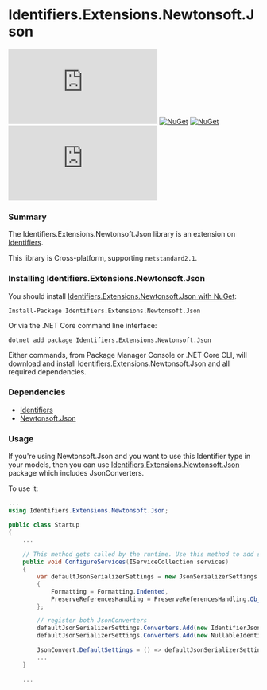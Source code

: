Identifiers.Extensions.Newtonsoft.Json
======================
[![Build Status](https://ci.appveyor.com/api/projects/status/github/HenkKin/Identifiers.Extensions.Newtonsoft.Json?branch=master&svg=true)](https://ci.appveyor.com/project/HenkKin/Identifiers-Extensions-Newtonsoft-Json) 
[![NuGet](https://img.shields.io/nuget/dt/Identifiers.Extensions.Newtonsoft.Json.svg)](https://www.nuget.org/packages/Identifiers.Extensions.Newtonsoft.Json) 
[![NuGet](https://img.shields.io/nuget/vpre/Identifiers.Extensions.Newtonsoft.Json.svg)](https://www.nuget.org/packages/Identifiers.Extensions.Newtonsoft.Json)
[![BCH compliance](https://bettercodehub.com/edge/badge/HenkKin/Identifiers.Extensions.Newtonsoft.Json?branch=master)](https://bettercodehub.com/)

### Summary

The Identifiers.Extensions.Newtonsoft.Json library is an extension on [Identifiers](https://github.com/HenkKin/Identifiers/).

This library is Cross-platform, supporting `netstandard2.1`.


### Installing Identifiers.Extensions.Newtonsoft.Json

You should install [Identifiers.Extensions.Newtonsoft.Json with NuGet](https://www.nuget.org/packages/Identifiers.Extensions.Newtonsoft.Json):

    Install-Package Identifiers.Extensions.Newtonsoft.Json

Or via the .NET Core command line interface:

    dotnet add package Identifiers.Extensions.Newtonsoft.Json

Either commands, from Package Manager Console or .NET Core CLI, will download and install Identifiers.Extensions.Newtonsoft.Json and all required dependencies.

### Dependencies

- [Identifiers](https://www.nuget.org/packages/Identifiers/)
- [Newtonsoft.Json](https://www.nuget.org/packages/Newtonsoft.Json/)

### Usage

If you're using Newtonsoft.Json and you want to use this Identifier type in your models, then you can use [Identifiers.Extensions.Newtonsoft.Json](https://github.com/HenkKin/Identifiers.Extensions.Newtonsoft.Json/) package which includes JsonConverters.

To use it:

```csharp
...
using Identifiers.Extensions.Newtonsoft.Json;

public class Startup
{
    ...
    
    // This method gets called by the runtime. Use this method to add services to the container.
    public void ConfigureServices(IServiceCollection services)
    {
		var defaultJsonSerializerSettings = new JsonSerializerSettings
		{
			Formatting = Formatting.Indented,
			PreserveReferencesHandling = PreserveReferencesHandling.Objects,
		};

		// register both JsonConverters
		defaultJsonSerializerSettings.Converters.Add(new IdentifierJsonConverter<int>());
		defaultJsonSerializerSettings.Converters.Add(new NullableIdentifierJsonConverter<int>());

		JsonConvert.DefaultSettings = () => defaultJsonSerializerSettings;
        ...
    }
    
    ...
```
